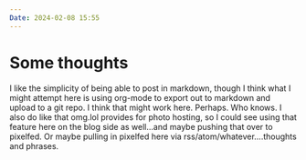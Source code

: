 ```yaml
---
Date: 2024-02-08 15:55
---
```


# Some thoughts
I like the simplicity of being able to post in markdown, though I think what I might attempt here is using org-mode to export out to markdown and upload to a git repo. I think that might work here. Perhaps. Who knows. I also do like that omg.lol provides for photo hosting, so I could see using that feature here on the blog side as well...and maybe pushing that over to pixelfed. Or maybe pulling in pixelfed here via rss/atom/whatever....thoughts and phrases.

